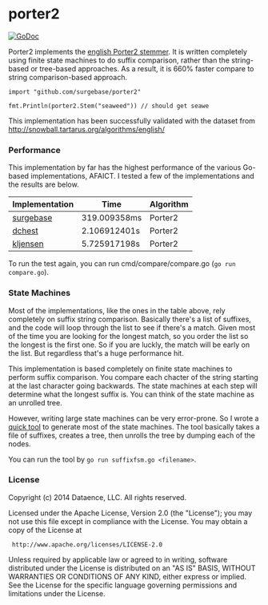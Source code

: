 porter2
=======

[![GoDoc](http://godoc.org/github.com/surgebase/porter2?status.svg)](http://godoc.org/github.com/surgebase/porter2)

Porter2 implements the [english Porter2 stemmer](http://snowball.tartarus.org/algorithms/english/stemmer.html). It is written completely using finite state machines to do suffix comparison, rather than the string-based or tree-based approaches. As a result, it is 660% faster compare to string comparison-based approach.

```
import "github.com/surgebase/porter2"

fmt.Println(porter2.Stem("seaweed")) // should get seawe
```

This implementation has been successfully validated with the dataset from http://snowball.tartarus.org/algorithms/english/

### Performance

This implementation by far has the highest performance of the various Go-based implementations, AFAICT. I tested a few of the implementations and the results are below. 

| Implementation | Time | Algorithm |
|----------------|------|-----------|
| [surgebase](https://github.com/surgebase/porter2) | 319.009358ms | Porter2 |
| [dchest](https://github.com/dchest/stemmer) | 2.106912401s | Porter2 |
| [kljensen](https://github.com/kljensen/snowball) | 5.725917198s | Porter2 |

To run the test again, you can run cmd/compare/compare.go (`go run compare.go`).

### State Machines

Most of the implementations, like the ones in the table above, rely completely on suffix string comparison. Basically there's a list of suffixes, and the code will loop through the list to see if there's a match. Given most of the time you are looking for the longest match, so you order the list so the longest is the first one. So if you are luckly, the match will be early on the list. But regardless that's a huge performance hit.

This implementation is based completely on finite state machines to perform suffix comparison. You compare each chacter of the string starting at the last character going backwards. The state machines at each step will determine what the longest suffix is. You can think of the state machine as an unrolled tree. 

However, writing large state machines can be very error-prone. So I wrote a [quick tool](https://github.com/surgebase/porter2/tree/master/cmd/suffixfsm) to generate most of the state machines. The tool basically takes a file of suffixes, creates a tree, then unrolls the tree by dumping each of the nodes. 

You can run the tool by `go run suffixfsm.go <filename>`.

### License

Copyright (c) 2014 Dataence, LLC. All rights reserved.

Licensed under the Apache License, Version 2.0 (the "License");
you may not use this file except in compliance with the License.
You may obtain a copy of the License at

     http://www.apache.org/licenses/LICENSE-2.0

Unless required by applicable law or agreed to in writing, software
distributed under the License is distributed on an "AS IS" BASIS,
WITHOUT WARRANTIES OR CONDITIONS OF ANY KIND, either express or implied.
See the License for the specific language governing permissions and
limitations under the License.
